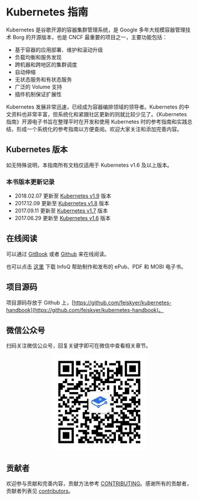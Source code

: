 # Kubernetes 指南

Kubernetes 是谷歌开源的容器集群管理系统，是 Google 多年大规模容器管理技术 Borg 的开源版本，也是 CNCF 最重要的项目之一，主要功能包括：

- 基于容器的应用部署、维护和滚动升级
- 负载均衡和服务发现
- 跨机器和跨地区的集群调度
- 自动伸缩
- 无状态服务和有状态服务
- 广泛的 Volume 支持
- 插件机制保证扩展性

Kubernetes 发展非常迅速，已经成为容器编排领域的领导者。Kubernetes 的中文资料也非常丰富，但系统化和紧跟社区更新的则就比较少见了。《Kubernetes 指南》开源电子书旨在整理平时在开发和使用 Kubernetes 时的参考指南和实践总结，形成一个系统化的参考指南以方便查阅。欢迎大家关注和添加完善内容。

## Kubernetes 版本

如无特殊说明，本指南所有文档仅适用于 Kubernetes v1.6 及以上版本。

### 本书版本更新记录

- 2018.02.07 更新至 [Kubernetes v1.9](https://github.com/kubernetes/kubernetes/blob/master/CHANGELOG-1.9.md) 版本
- 2017.12.09 更新至 [Kubernetes v1.8](https://github.com/kubernetes/kubernetes/blob/master/CHANGELOG-1.8.md) 版本
- 2017.09.11 更新至 [Kubernetes v1.7](https://github.com/kubernetes/kubernetes/blob/master/CHANGELOG-1.7.md) 版本
- 2017.06.29 更新至 [Kubernetes v1.6](https://github.com/kubernetes/kubernetes/blob/master/CHANGELOG-1.6.md) 版本

## 在线阅读

可以通过 [GitBook](https://kubernetes.feisky.xyz/) 或者 [Github](https://github.com/feiskyer/kubernetes-handbook/blob/master/SUMMARY.md) 来在线阅读。

也可以点击 [这里](http://www.infoq.com/cn/minibooks/Kubernetes-handbook) 下载 InfoQ 帮助制作和发布的 ePub、PDF 和 MOBI 电子书。

## 项目源码

项目源码存放于 Github 上，[https://github.com/feiskyer/kubernetes-handbook](https://github.com/feiskyer/kubernetes-handbook)。

## 微信公众号

扫码关注微信公众号，回复关键字即可在微信中查看相关章节。

<p align="center"> <img src="images/qrcode.jpg"></p>

## 贡献者

欢迎参与贡献和完善内容，贡献方法参考 [CONTRIBUTING](https://github.com/feiskyer/kubernetes-handbook/blob/master/CONTRIBUTING.md)。感谢所有的贡献者，贡献者列表见 [contributors](https://github.com/feiskyer/kubernetes-handbook/graphs/contributors)。
